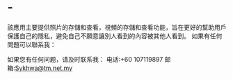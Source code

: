 # -
該應用主要提供照片的存儲和查看，視頻的存儲和查看功能，旨在更好的幫助用戶保護自己的隱私，避免自己不願意讓別人看到的內容被其他人看到。
如果有任何問題可以聯系我：

如果您有任何问题，请及时联系我：
电话:+60 107119897
邮箱:Sykhwa@tm.net.my
